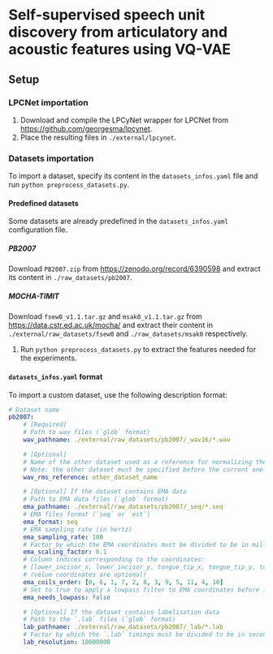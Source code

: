 # Self-supervised speech unit discovery from articulatory and acoustic features using VQ-VAE

## Setup

### LPCNet importation

1. Download and compile the LPCyNet wrapper for LPCNet from https://github.com/georgesma/lpcynet.
2. Place the resulting files in `./external/lpcynet`.

### Datasets importation

To import a dataset, specify its content in the `datasets_infos.yaml` file and run `python preprocess_datasets.py`.

#### Predefined datasets

Some datasets are already predefined in the `datasets_infos.yaml` configuration file.

##### PB2007

Download `PB2007.zip` from https://zenodo.org/record/6390598 and extract its content in `./raw_datasets/pb2007`.

##### MOCHA-TIMIT

Download `fsew0_v1.1.tar.gz` and `msak0_v1.1.tar.gz` from https://data.cstr.ed.ac.uk/mocha/ and extract their content in `./external/raw_datasets/fsew0`  and `./raw_datasets/msak0` respectively.

1. Run `python preprocess_datasets.py` to extract the features needed for the experiments.

#### `datasets_infos.yaml` format

To import a custom dataset, use the following description format:

```yaml
# Dataset name
pb2007:
    # [Required]
    # Path to wav files (`glob` format)
    wav_pathname: ./external/raw_datasets/pb2007/_wav16/*.wav

    # [Optional]
    # Name of the other dataset used as a reference for normalizing the RMS of sounds in the current dataset
    # Note: the other dataset must be specified before the current one
    wav_rms_reference: other_dataset_name

    # [Optional] If the dataset contains EMA data
    # Path to EMA data files (`glob` format)
    ema_pathname: ./external/raw_datasets/pb2007/_seq/*.seq
    # EMA files format (`seq` or `est`)
    ema_format: seq
    # EMA sampling rate (in hertz)
    ema_sampling_rate: 100
    # Factor by which the EMA coordinates must be divided to be in millimeters
    ema_scaling_factor: 0.1
    # Column indices corresponding to the coordinates:
    # [lower_incisor_x, lower_incisor_y, tongue_tip_x, tongue_tip_y, tongue_middle_x, tongue_middle_y, tongue_back_x, tongue_back_y, lower_lip_x, lower_lip_y, upper_lip_x, upper_lip_y, velum_x, velum_y]
    # (velum coordinates are optional)
    ema_coils_order: [0, 6, 1, 7, 2, 8, 3, 9, 5, 11, 4, 10]
    # Set to true to apply a lowpass filter to EMA coordinates before importation
    ema_needs_lowpass: false

    # [Optional] If the dataset contains labelisation data
    # Path to the `.lab` files (`glob` format)
    lab_pathname: ./external/raw_datasets/pb2007/_lab/*.lab
    # Factor by which the `.lab` timings must be divided to be in seconds
    lab_resolution: 10000000
```
